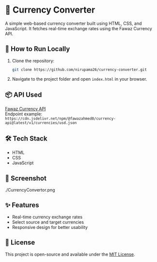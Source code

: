 # 💱 Currency Converter

A simple web-based currency converter built using HTML, CSS, and JavaScript. It fetches real-time exchange rates using the Fawaz Currency API.

## 🚀 How to Run Locally

1. Clone the repository:
   ```bash
   git clone https://github.com/nirupama26/currency-converter.git
   ```
2. Navigate to the project folder and open `index.html` in your browser.

## 📦 API Used

[Fawaz Currency API](https://github.com/fawazahmed0/currency-api)  
Endpoint example:  
`https://cdn.jsdelivr.net/npm/@fawazahmed0/currency-api@latest/v1/currencies/usd.json`

## 🛠 Tech Stack

- HTML
- CSS
- JavaScript

## 📸 Screenshot
./CurrencyConvertor.png  

## ✨ Features

- Real-time currency exchange rates
- Select source and target currencies
- Responsive design for better usability

## 📄 License

This project is open-source and available under the [MIT License](LICENSE).